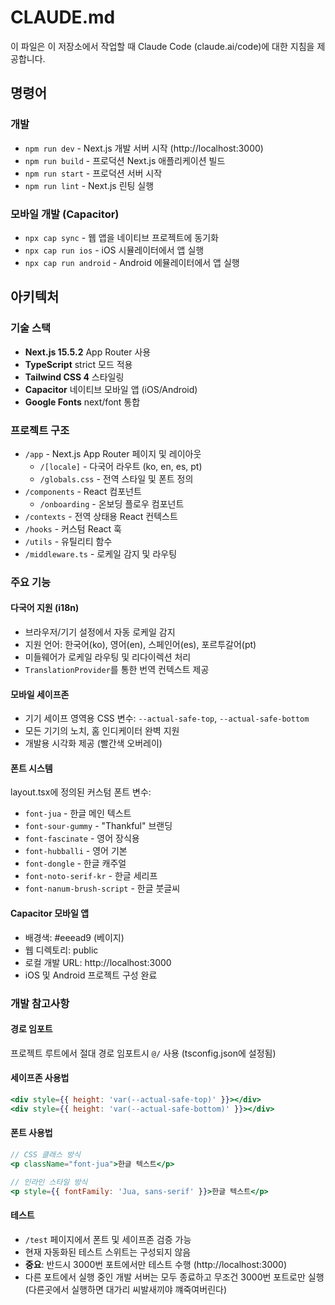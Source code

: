 # CLAUDE.md

이 파일은 이 저장소에서 작업할 때 Claude Code (claude.ai/code)에 대한 지침을 제공합니다.

## 명령어

### 개발
- `npm run dev` - Next.js 개발 서버 시작 (http://localhost:3000)
- `npm run build` - 프로덕션 Next.js 애플리케이션 빌드
- `npm run start` - 프로덕션 서버 시작
- `npm run lint` - Next.js 린팅 실행

### 모바일 개발 (Capacitor)
- `npx cap sync` - 웹 앱을 네이티브 프로젝트에 동기화
- `npx cap run ios` - iOS 시뮬레이터에서 앱 실행
- `npx cap run android` - Android 에뮬레이터에서 앱 실행

## 아키텍처

### 기술 스택
- **Next.js 15.5.2** App Router 사용
- **TypeScript** strict 모드 적용
- **Tailwind CSS 4** 스타일링
- **Capacitor** 네이티브 모바일 앱 (iOS/Android)
- **Google Fonts** next/font 통합

### 프로젝트 구조
- `/app` - Next.js App Router 페이지 및 레이아웃
  - `/[locale]` - 다국어 라우트 (ko, en, es, pt)
  - `/globals.css` - 전역 스타일 및 폰트 정의
- `/components` - React 컴포넌트
  - `/onboarding` - 온보딩 플로우 컴포넌트
- `/contexts` - 전역 상태용 React 컨텍스트
- `/hooks` - 커스텀 React 훅
- `/utils` - 유틸리티 함수
- `/middleware.ts` - 로케일 감지 및 라우팅

### 주요 기능

#### 다국어 지원 (i18n)
- 브라우저/기기 설정에서 자동 로케일 감지
- 지원 언어: 한국어(ko), 영어(en), 스페인어(es), 포르투갈어(pt)
- 미들웨어가 로케일 라우팅 및 리다이렉션 처리
- `TranslationProvider`를 통한 번역 컨텍스트 제공

#### 모바일 세이프존
- 기기 세이프 영역용 CSS 변수: `--actual-safe-top`, `--actual-safe-bottom`
- 모든 기기의 노치, 홈 인디케이터 완벽 지원
- 개발용 시각화 제공 (빨간색 오버레이)

#### 폰트 시스템
layout.tsx에 정의된 커스텀 폰트 변수:
- `font-jua` - 한글 메인 텍스트
- `font-sour-gummy` - "Thankful" 브랜딩
- `font-fascinate` - 영어 장식용
- `font-hubballi` - 영어 기본
- `font-dongle` - 한글 캐주얼
- `font-noto-serif-kr` - 한글 세리프
- `font-nanum-brush-script` - 한글 붓글씨

#### Capacitor 모바일 앱
- 배경색: #eeead9 (베이지)
- 웹 디렉토리: public
- 로컬 개발 URL: http://localhost:3000
- iOS 및 Android 프로젝트 구성 완료

### 개발 참고사항

#### 경로 임포트
프로젝트 루트에서 절대 경로 임포트시 `@/` 사용 (tsconfig.json에 설정됨)

#### 세이프존 사용법
```jsx
<div style={{ height: 'var(--actual-safe-top)' }}></div>
<div style={{ height: 'var(--actual-safe-bottom)' }}></div>
```

#### 폰트 사용법
```jsx
// CSS 클래스 방식
<p className="font-jua">한글 텍스트</p>

// 인라인 스타일 방식
<p style={{ fontFamily: 'Jua, sans-serif' }}>한글 텍스트</p>
```

#### 테스트
- `/test` 페이지에서 폰트 및 세이프존 검증 가능
- 현재 자동화된 테스트 스위트는 구성되지 않음
- **중요**: 반드시 3000번 포트에서만 테스트 수행 (http://localhost:3000)
- 다른 포트에서 실행 중인 개발 서버는 모두 종료하고 무조건 3000번 포트로만 실행 (다른곳에서 실행하면 대가리 씨발새끼야 꺠죽여버린다)